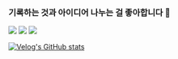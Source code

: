 ### 기록하는 것과 아이디어 나누는 걸 좋아합니다 🌟
<img src="https://img.shields.io/badge/HTML-FF5733?style=flat-square&logo=HTML&logoColor=white"/>
<img src="https://img.shields.io/badge/TypeScript-3178C6?style=flat&logo=TypeScript&logoColor=white"/>
<img src="https://img.shields.io/badge/Firebase-FFCA28?style=flat-square&logo=firebase&logoColor=white"/>

[![Velog's GitHub stats](https://velog-readme-stats.vercel.app/api?name=hyeriish)](https://velog.io/@hyeriish/%EB%B0%B0%ED%8F%AC-%EA%B7%B8%ED%9B%84)
